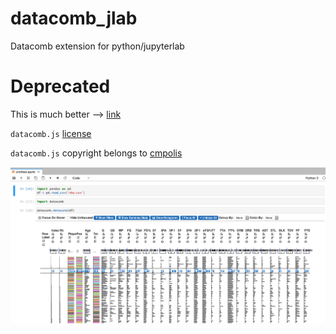 # datacomb_jlab
Datacomb extension for python/jupyterlab


# Deprecated
This is much better --> [link](https://github.com/datavisyn/lineup_widget)

`datacomb.js` [license](https://github.com/cmpolis/datacomb/blob/master/LICENSE)

`datacomb.js` copyright belongs to [cmpolis](https://github.com/cmpolis)

![](https://raw.githubusercontent.com/timkpaine/datacomb_jlab/master/docs/example.png)


